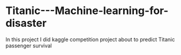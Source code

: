 # Titanic---Machine-learning-for-disaster
In this project I did kaggle competition project about to predict Titanic passenger survival
